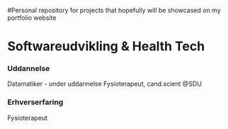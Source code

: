 #Personal repository for projects that hopefully will be showcased on my portfolio website

# Softwareudvikling & Health Tech

### Uddannelse
Datamatiker - under uddannelse 
Fysioterapeut, cand.scient @SDU

### Erhverserfaring
Fysioterapeut
